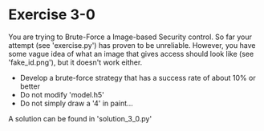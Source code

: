 # Exercise 3-0 

You are trying to Brute-Force a Image-based Security control. So far your attempt (see 'exercise.py') has proven to be unreliable. However, you have some vague idea of what an image that gives access should look like (see 'fake_id.png'), but it doesn't work either.

- Develop a brute-force strategy that has a success rate of about 10% or better
- Do not modify 'model.h5'
- Do not simply draw a '4' in paint...

A solution can be found in 'solution_3_0.py'